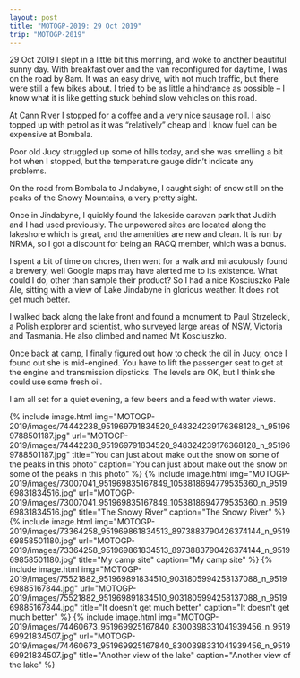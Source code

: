 ```yaml
---
layout: post
title: "MOTOGP-2019: 29 Oct 2019"
trip: "MOTOGP-2019"
---
```

29 Oct 2019
I slept in a little bit this morning, and woke to another beautiful sunny day.  With breakfast over and the van reconfigured for daytime, I was on the road by 8am.  It was an easy drive, with not much traffic, but there were still a few bikes about.  I tried to be as little a hindrance as possible – I know what it is like getting stuck behind slow vehicles on this road.

At Cann River I stopped for a coffee and a very nice sausage roll.  I also topped up with petrol as it was “relatively” cheap and I know fuel can be expensive at Bombala.

Poor old Jucy struggled up some of hills today, and she was smelling a bit hot when I stopped, but the temperature gauge didn’t indicate any problems.

On the road from Bombala to Jindabyne, I caught sight of snow still on the peaks of the Snowy Mountains, a  very pretty sight.

Once in Jindabyne, I quickly found the lakeside caravan park that Judith and I had used previously.  The unpowered sites are located along the lakeshore which is great,  and the amenities are new and clean.  It is run by NRMA, so I got a discount for being an RACQ member, which was a bonus.

I spent a bit of time on chores, then went for a walk and miraculously found a brewery, well Google maps may have alerted me to its existence.  What could I do, other than sample their product?  So I had a nice  Kosciuszko Pale Ale, sitting with a view of Lake Jindabyne in glorious weather.  It does not get much better.

I walked back along the lake front and found a monument to Paul Strzelecki, a Polish explorer and scientist, who surveyed large areas of NSW, Victoria and Tasmania.  He also climbed and named Mt Kosciuszko.

Once back at camp, I finally figured out how to check the oil in Jucy, once I found out she is mid-engined.  You have to lift the passenger seat to get at the engine and transmission dipsticks.  The levels are OK, but I think she could use some fresh oil.

I am all set for a quiet evening, a few beers and a feed with water views.

<div class=images>
    {% include image.html
        img="MOTOGP-2019/images/74442238_951969791834520_948324239176368128_n_951969788501187.jpg"
        url="MOTOGP-2019/images/74442238_951969791834520_948324239176368128_n_951969788501187.jpg"
        title="You can just about make out the snow on some of the peaks in this photo"
        caption="You can just about make out the snow on some of the peaks in this photo"
    %}
    {% include image.html
        img="MOTOGP-2019/images/73007041_951969835167849_1053818694779535360_n_951969831834516.jpg"
        url="MOTOGP-2019/images/73007041_951969835167849_1053818694779535360_n_951969831834516.jpg"
        title="The Snowy River"
        caption="The Snowy River"
    %}
    {% include image.html
        img="MOTOGP-2019/images/73364258_951969861834513_8973883790426374144_n_951969858501180.jpg"
        url="MOTOGP-2019/images/73364258_951969861834513_8973883790426374144_n_951969858501180.jpg"
        title="My camp site"
        caption="My camp site"
    %}
    {% include image.html
        img="MOTOGP-2019/images/75521882_951969891834510_9031805994258137088_n_951969885167844.jpg"
        url="MOTOGP-2019/images/75521882_951969891834510_9031805994258137088_n_951969885167844.jpg"
        title="It doesn't get much better"
        caption="It doesn't get much better"
    %}
    {% include image.html
        img="MOTOGP-2019/images/74460673_951969925167840_8300398331041939456_n_951969921834507.jpg"
        url="MOTOGP-2019/images/74460673_951969925167840_8300398331041939456_n_951969921834507.jpg"
        title="Another view of the lake"
        caption="Another view of the lake"
    %}

</div>
